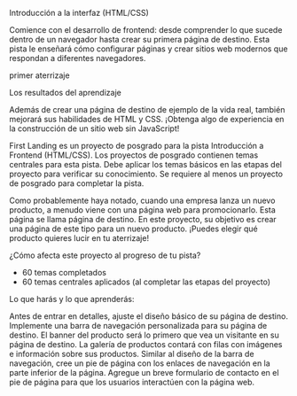 Introducción a la interfaz (HTML/CSS)
 
Comience con el desarrollo de frontend: desde comprender lo que sucede dentro de un navegador hasta crear su primera página de destino. Esta pista le enseñará cómo configurar páginas y crear sitios web modernos que respondan a diferentes navegadores.


primer aterrizaje

Los resultados del aprendizaje

Además de crear una página de destino de ejemplo de la vida real, también mejorará sus habilidades de HTML y CSS. ¡Obtenga algo de experiencia en la construcción de un sitio web sin JavaScript!

First Landing es un proyecto de posgrado para la pista Introducción a Frontend (HTML/CSS).
Los proyectos de posgrado contienen temas centrales para esta pista. Debe aplicar los temas básicos en las etapas del proyecto para verificar su conocimiento. Se requiere al menos un proyecto de posgrado para completar la pista.

Como probablemente haya notado, cuando una empresa lanza un nuevo producto, a menudo viene con una página web para promocionarlo. Esta página se llama página de destino. En este proyecto, su objetivo es crear una página de este tipo para un nuevo producto. ¡Puedes elegir qué producto quieres lucir en tu aterrizaje!

¿Cómo afecta este proyecto al progreso de tu pista?
+ 60 temas completados
+ 60 temas centrales aplicados (al completar las etapas del proyecto)

Lo que harás y lo que aprenderás:

Antes de entrar en detalles, ajuste el diseño básico de su página de destino.
Implemente una barra de navegación personalizada para su página de destino.
El banner del producto será lo primero que vea un visitante en su página de destino.
La galería de productos contará con filas con imágenes e información sobre sus productos.
Similar al diseño de la barra de navegación, cree un pie de página con los enlaces de navegación en la parte inferior de la página.
Agregue un breve formulario de contacto en el pie de página para que los usuarios interactúen con la página web.
